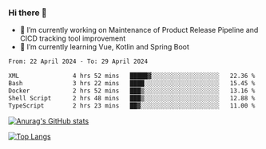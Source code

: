 ### Hi there 👋

- 🔭 I’m currently working on Maintenance of Product Release Pipeline and CICD tracking tool improvement
- 🌱 I’m currently learning Vue, Kotlin and Spring Boot

<!--START_SECTION:waka-->

```txt
From: 22 April 2024 - To: 29 April 2024

XML               4 hrs 52 mins   █████▓░░░░░░░░░░░░░░░░░░░   22.36 %
Bash              3 hrs 22 mins   ████░░░░░░░░░░░░░░░░░░░░░   15.45 %
Docker            2 hrs 52 mins   ███▒░░░░░░░░░░░░░░░░░░░░░   13.16 %
Shell Script      2 hrs 48 mins   ███▒░░░░░░░░░░░░░░░░░░░░░   12.88 %
TypeScript        2 hrs 23 mins   ██▓░░░░░░░░░░░░░░░░░░░░░░   11.00 %
```

<!--END_SECTION:waka-->

[![Anurag's GitHub stats](https://github-readme-stats.vercel.app/api?username=yunhao981&show_icons=true&theme=solarized-dark)](https://github.com/anuraghazra/github-readme-stats)

[![Top Langs](https://github-readme-stats.vercel.app/api/top-langs/?username=yunhao981&theme=solarized-dark&layout=compact)](https://github.com/anuraghazra/github-readme-stats)

<!--
**yunhao981/yunhao981** is a ✨ _special_ ✨ repository because its `README.md` (this file) appears on your GitHub profile.

Here are some ideas to get you started:

- 🔭 I’m currently working on Maintenance of Release Pipeline and CICD tracking tool improvement
- 🌱 I’m currently learning Vue, Kotlin and Spring Boot
- 👯 I’m looking to collaborate on ...
- 🤔 I’m looking for help with ...
- 💬 Ask me about ...
- 📫 How to reach me: ...
- 😄 Pronouns: ...
- ⚡ Fun fact: ...
-->


